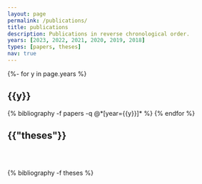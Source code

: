 ```yaml
---
layout: page
permalink: /publications/
title: publications
description: Publications in reverse chronological order.
years: [2023, 2022, 2021, 2020, 2019, 2018]
types: [papers, theses]
nav: true
---
```


<!-- _pages/publications.md -->
<div class="publications">

{%- for y in page.years %}
  <h2 class="year">{{y}}</h2>
  {% bibliography -f papers -q @*[year={{y}}]* %}
{% endfor %}

<br/>
<h2 class="publications">{{"theses"}}</h2>
<h2 class="year"></h2>
<br/><br/>
{% bibliography -f theses %}

</div>
